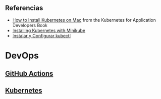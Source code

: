 
## Referencias

* [How to Install Kubernetes on Mac](https://matthewpalmer.net/kubernetes-app-developer/articles/guide-install-kubernetes-mac.html) from the Kubernetes for Application Developers Book
* [Installing Kubernetes with Minikube](https://kubernetes.io/docs/setup/learning-environment/minikube/#starting-a-cluster)
* [Instalar y Configurar kubectl](https://kubernetes.io/es/docs/tasks/tools/install-kubectl/#antes-de-empezar)

# DevOps

## [GitHub Actions](github-actions)

## [Kubernetes](kubernetes)
